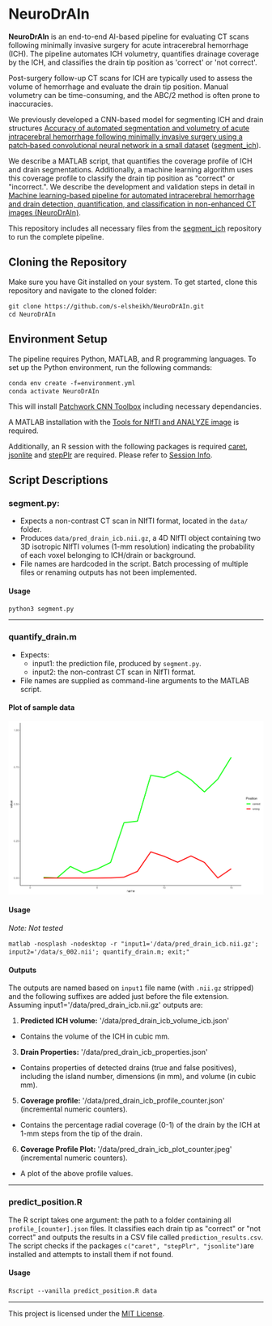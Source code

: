# NeuroDrAIn
**NeuroDrAIn** is an end-to-end AI-based pipeline for evaluating CT scans following minimally invasive surgery for acute intracerebral hemorrhage (ICH). The pipeline automates ICH volumetry, quantifies drainage coverage by the ICH, and classifies the drain tip position as 'correct' or 'not correct'.

Post-surgery follow-up CT scans for ICH are typically used to assess the volume of hemorrhage and evaluate the drain tip position. Manual volumetry can be time-consuming, and the ABC/2 method is often prone to inaccuracies.

We previously developed a CNN-based model for segmenting ICH and drain structures [Accuracy of automated segmentation and volumetry of acute intracerebral hemorrhage following minimally invasive surgery using a patch‑based convolutional neural network in a small dataset](https://rdcu.be/dyUGM) ([segment_ich](https://github.com/s-elsheikh/segment_ich/)). 

We describe a MATLAB script, that quantifies the coverage profile of ICH and drain segmentations. Additionally, a machine learning algorithm uses this coverage profile to classify the drain tip position as "correct" or "incorrect.". We describe the development and validation steps in detail in [Machine learning-based pipeline for automated intracerebral hemorrhage and drain detection, quantification, and classification in non-enhanced CT images (NeuroDrAIn)](https://journals.plos.org/plosone/article?id=10.1371/journal.pone.0316003). 

This repository includes all necessary files from the [segment_ich](https://github.com/s-elsheikh/segment_ich/) repository to run the complete pipeline.

## Cloning the Repository

Make sure you have Git installed on your system. To get started, clone this repository and navigate to the cloned folder:

```
git clone https://github.com/s-elsheikh/NeuroDrAIn.git
cd NeuroDrAIn
```


## Environment Setup

The pipeline requires Python, MATLAB, and R programming languages. To set up the Python environment, run the following commands:

```
conda env create -f=environment.yml
conda activate NeuroDrAIn
```

This will install [Patchwork CNN Toolbox](https://bitbucket.org/reisert/patchwork/src/master/) including necessary dependancies. 

A MATLAB installation with the [Tools for NIfTI and ANALYZE image](https://de.mathworks.com/matlabcentral/fileexchange/8797-tools-for-nifti-and-analyze-image) is required. 

Additionally, an R session with the following packages is required [caret](https://CRAN.R-project.org/package=caret), [jsonlite](https://CRAN.R-project.org/package=jsonlite) and [stepPlr](https://CRAN.R-project.org/package=stepPlr) are required. Please refer to [Session Info](session_info.txt). 


## Script Descriptions
### segment.py:
* Expects a non-contrast CT scan in NIfTI format, located in the `data/` folder. 
* Produces `data/pred_drain_icb.nii.gz`, a 4D NIfTI object containing two 3D isotropic NIfTI volumes (1-mm resolution) indicating the probability of each voxel belonging to ICH/drain or background.
* File names are hardcoded in the script. Batch processing of multiple files or renaming outputs has not been implemented.

#### Usage

```
python3 segment.py
```
------------------------------------------------------------------------------------------------------------

### quantify_drain.m
* Expects:
   * input1: the prediction file, produced by `segment.py`.
   * input2: the non-contrast CT scan in NIfTI format. 
* File names are supplied as command-line arguments to the MATLAB script.

#### Plot of sample data

![Sample data resulting from  `quantify_drain.m`, showing an example of a correct and of a not correct position](images/coverage_profile.png)

#### Usage

*Note: Not tested*

```
matlab -nosplash -nodesktop -r "input1='/data/pred_drain_icb.nii.gz'; input2='/data/s_002.nii'; quantify_drain.m; exit;"
```
#### Outputs
The outputs are named based on `input1` file name (with `.nii.gz` stripped) and the following suffixes are added just before the file extension. Assuming input1='/data/pred_drain_icb.nii.gz' outputs are:
1. **Predicted ICH volume:**
'/data/pred_drain_icb_volume_icb.json'
  * Contains the volume of the ICH in cubic mm. 
3. **Drain Properties:**
'/data/pred_drain_icb_properties.json' 
  * Contains properties of detected drains (true and false positives), including the island number, dimensions (in mm), and volume (in cubic mm).
5. **Coverage profile:**
'/data/pred_drain_icb_profile_counter.json' (incremental numeric counters).
  * Contains the percentage radial coverage (0-1) of the drain by the ICH at 1-mm steps from the tip of the drain. 
6. **Coverage Profile Plot:**
'/data/pred_drain_icb_plot_counter.jpeg' (incremental numeric counters).
  * A plot of the above profile values. 

------------------------------------------------------------------------------------------------------------

### predict_position.R

The R script takes one argument: the path to a folder containing all `profile_[counter].json` files. It classifies each drain tip as "correct" or "not correct" and outputs the results in a CSV file called `prediction_results.csv`.
The script checks if the packages `c("caret", "stepPlr", "jsonlite")`are installed and attempts to install them if not found. 

#### Usage

```
Rscript --vanilla predict_position.R data
```
--------------------------------------------------------------------------------------------------------------

This project is licensed under the [MIT License](LICENSE).

